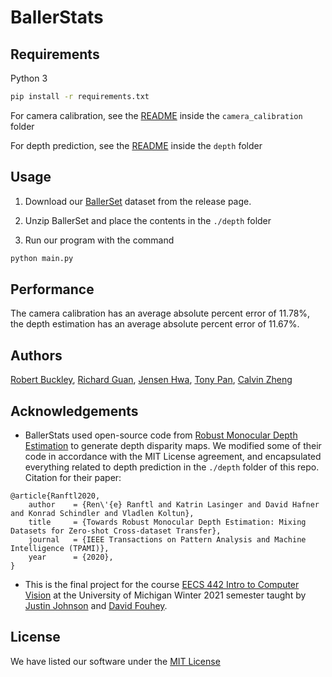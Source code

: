 # BallerStats

## Requirements

Python 3

```bash
pip install -r requirements.txt
```

For camera calibration, see the [README](./camera_calibration/readme.md) inside the `camera_calibration` folder

For depth prediction, see the [README](./depth/readme.md) inside the `depth` folder

## Usage

1. Download our [BallerSet](https://github.com/tonypan2000/BallerStats/releases) dataset from the release page.

2. Unzip BallerSet and place the contents in the `./depth` folder

3. Run our program with the command

```bash
python main.py
```

## Performance

The camera calibration has an average absolute percent error of 11.78%, 
the depth estimation has an average absolute percent error of 11.67%.

## Authors

[Robert Buckley](https://github.com/robertbuckley), [Richard Guan](https://github.com/rguan72), [Jensen Hwa](https://github.com/jensenhwa), [Tony Pan](https://github.com/tonypan2000), [Calvin Zheng](https://github.com/calvin-zheng)

## Acknowledgements

* BallerStats used open-source code from [Robust Monocular Depth Estimation](https://github.com/intel-isl/MiDaS) to generate depth disparity maps. We modified some of their code in accordance with the MIT License agreement, and encapsulated everything related to depth prediction in the `./depth` folder of this repo. Citation for their paper:

```
@article{Ranftl2020,
	author    = {Ren\'{e} Ranftl and Katrin Lasinger and David Hafner and Konrad Schindler and Vladlen Koltun},
	title     = {Towards Robust Monocular Depth Estimation: Mixing Datasets for Zero-shot Cross-dataset Transfer},
	journal   = {IEEE Transactions on Pattern Analysis and Machine Intelligence (TPAMI)},
	year      = {2020},
}
```

* This is the final project for the course [EECS 442 Intro to Computer Vision](https://web.eecs.umich.edu/~justincj/teaching/eecs442/WI2021/) at the University of Michigan Winter 2021 semester taught by [Justin Johnson](https://web.eecs.umich.edu/~justincj/) and [David Fouhey](https://web.eecs.umich.edu/~fouhey/).

## License

We have listed our software under the [MIT License](LICENSE)
